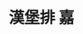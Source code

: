 ---
title: "漢堡排 嘉"
description: "漢堡排 嘉"
layout: shop
keywords:
  - 美食競賽
  - 台灣美食
  - 美食精選
datePublished: "2025-06-30"
dateModified: "2025-07-06"
city: "新北市"
district: "中和區"
address: "新北市中和區中山路三段122號4樓"
phone: ""
geo: "25.00696831557478, 121.47495420488349"
google_map: "https://maps.app.goo.gl/ESeBuJDP1hVtHquo7"
footinder: "https://footinder.com.tw/%e6%96%b0%e5%8c%97%e5%b8%82%e4%b8%ad%e5%92%8c%e5%8d%80/362144/"
official: "https://www.instagram.com/hamburg_yoshi.tw1/"
award:
  - name: "500盤"
    year: "2024"
    entries:
      - dishes:
          - "牛舌漢堡排定食"

---